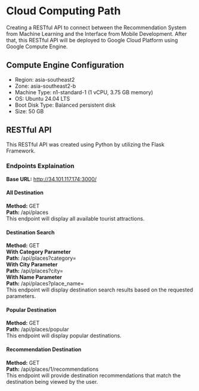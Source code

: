 # Cloud Computing Path
Creating a RESTful API to connect between the Recommendation System from Machine Learning and the Interface from Mobile Development. After that, this RESTful API will be deployed to Google Cloud Platform using Google Compute Engine.

## Compute Engine Configuration
- Region: asia-southeast2
- Zone: asia-southeast2-b
- Machine Type: n1-standard-1 (1 vCPU, 3.75 GB memory)
- OS: Ubuntu 24.04 LTS
- Boot Disk Type: Balanced persistent disk
- Size: 50 GB

## RESTful API
This RESTful API was created using Python by utilizing the Flask Framework.

### Endpoints Explaination
<b>Base URL:</b> http://34.101.117.174:3000/

#### All Destination
<b>Method:</b> GET <br>
<b>Path:</b> /api/places <br>
This endpoint will display all available tourist attractions.

#### Destination Search
<b>Method:</b> GET <br>
<b>With Category Parameter</b> <br>
<b>Path:</b> /api/places?category= <br>
<b>With City Parameter</b> <br>
<b>Path:</b> /api/places?city= <br>
<b>With Name Parameter</b> <br>
<b>Path:</b> /api/places?place_name= <br>
This endpoint will display destination search results based on the requested parameters.

#### Popular Destination
<b>Method:</b> GET <br>
<b>Path:</b> /api/places/popular <br>
This endpoint will display popular destinations.

#### Recommendation Destination
<b>Method:</b> GET <br>
<b>Path:</b> /api/places/1/recommendations <br>
This endpoint will provide destination recommendations that match the destination being viewed by the user.
